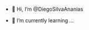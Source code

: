 - 👋 Hi, I’m @DiegoSilvaAnanias

- 🌱 I’m currently learning ...


<!---
DiegoSilvaAnanias/DiegoSilvaAnanias is a ✨ special ✨ repository because its `README.md` (this file) appears on your GitHub profile.
You can click the Preview link to take a look at your changes.
--->
